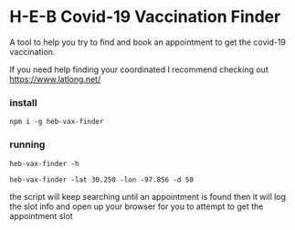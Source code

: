 # H-E-B Covid-19 Vaccination Finder

A tool to help you try to find and book an appointment to get the covid-19 vaccination.

If you need help finding your coordinated I recommend checking out https://www.latlong.net/

### install

```
npm i -g heb-vax-finder
```

### running

```
heb-vax-finder -h

heb-vax-finder -lat 30.250 -lon -97.856 -d 50
```

the script will keep searching until an appointment is found then it will log the slot info and open up your browser for you to attempt to get the appointment slot
